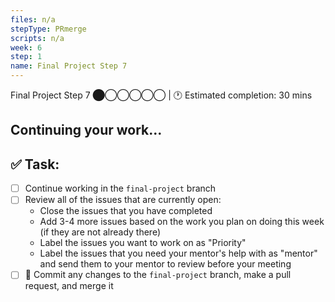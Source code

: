 ```yaml
---
files: n/a
stepType: PRmerge
scripts: n/a
week: 6
step: 1
name: Final Project Step 7
---
```

Final Project Step 7 ⬤◯◯◯◯◯ | 🕐 Estimated completion: 30 mins

## Continuing your work...

## ✅  Task:
- [ ] Continue working in the `final-project` branch
- [ ] Review all of the issues that are currently open:
    - Close the issues that you have completed
    - Add 3-4 more issues based on the work you plan on doing this week (if they are not already there)
    - Label the issues you want to work on as "Priority"
    - Label the issues that you need your mentor's help with as "mentor" and send them to your mentor to review before your meeting
- [ ] 🚀 Commit any changes to the `final-project` branch, make a pull request, and merge it
